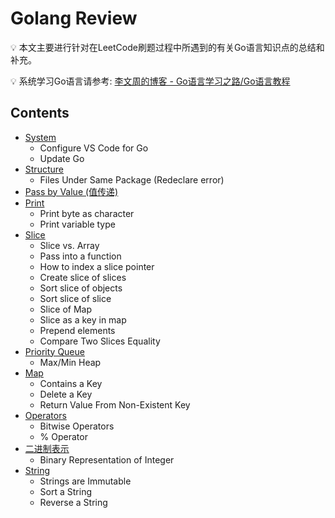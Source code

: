# Golang Review
:bulb: 本文主要进行针对在LeetCode刷题过程中所遇到的有关Go语言知识点的总结和补充。

:bulb: 系统学习Go语言请参考: [李文周的博客 - Go语言学习之路/Go语言教程](https://www.liwenzhou.com/posts/Go/golang-menu/)

## Contents
* [System](https://github.com/szhou12/leetcode-go/blob/main/go_review/Go_System.md)
    * Configure VS Code for Go
    * Update Go
* [Structure]()
    * Files Under Same Package (Redeclare error)
* [Pass by Value (值传递)](https://github.com/szhou12/leetcode-go/blob/main/go_review/Go_Pass.md)
* [Print](https://github.com/szhou12/leetcode-go/blob/main/go_review/Go_Print.md)
    * Print byte as character
    * Print variable type
* [Slice](https://github.com/szhou12/leetcode-go/blob/main/go_review/Go_Slice.md)
    * Slice vs. Array
    * Pass into a function
    * How to index a slice pointer
    * Create slice of slices
    * Sort slice of objects
    * Sort slice of slice
    * Slice of Map
    * Slice as a key in map
    * Prepend elements
    * Compare Two Slices Equality
* [Priority Queue](https://github.com/szhou12/leetcode-go/blob/main/go_review/Go_PriorityQueue.md)
    * Max/Min Heap
* [Map](https://github.com/szhou12/leetcode-go/blob/main/go_review/Go_Map.md)
    * Contains a Key
    * Delete a Key
    * Return Value From Non-Existent Key
* [Operators](https://github.com/szhou12/leetcode-go/blob/main/go_review/Go_Operators.md)
    * Bitwise Operators
    * % Operator
* [二进制表示](https://github.com/szhou12/leetcode-go/blob/main/go_review/Go_Binary.md)
    * Binary Representation of Integer
* [String](https://github.com/szhou12/leetcode-go/blob/main/go_review/Go_String.md)
    * Strings are Immutable
    * Sort a String
    * Reverse a String




